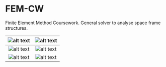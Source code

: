 # FEM-CW
Finite Element Method Coursework. General solver to analyse space frame structures.

|  ![alt text](https://upload.wikimedia.org/wikipedia/commons/2/21/Matlab_Logo.png?raw=true) |  ![alt text](https://upload.wikimedia.org/wikipedia/commons/2/21/Matlab_Logo.png?raw=true) |
:---:|:---:
![alt text](https://upload.wikimedia.org/wikipedia/commons/2/21/Matlab_Logo.png?raw=true) | ![alt text](https://upload.wikimedia.org/wikipedia/commons/2/21/Matlab_Logo.png?raw=true)
![alt text](https://upload.wikimedia.org/wikipedia/commons/2/21/Matlab_Logo.png?raw=true) | ![alt text](https://upload.wikimedia.org/wikipedia/commons/2/21/Matlab_Logo.png?raw=true)
